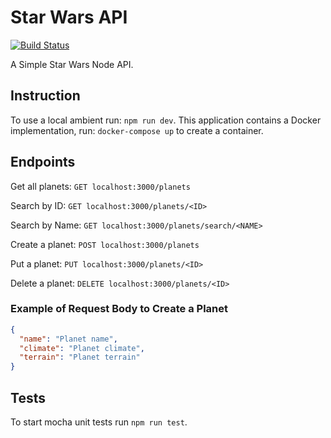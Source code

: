 # Star Wars API 
[![Build Status](https://travis-ci.org/Viny2999/sw-api-node.svg?branch=master)](https://travis-ci.org/Viny2999/sw-api-node)

A Simple Star Wars Node API.

## Instruction
To use a local ambient run: `npm run dev`.
This application contains a Docker implementation, run: `docker-compose up` to create a container.

## Endpoints
Get all planets: `GET localhost:3000/planets`

Search by ID: `GET localhost:3000/planets/<ID>`

Search by Name: `GET localhost:3000/planets/search/<NAME>`

Create a planet: `POST localhost:3000/planets`

Put a planet: `PUT localhost:3000/planets/<ID>`

Delete a planet: `DELETE localhost:3000/planets/<ID>`

### Example of Request Body to Create a Planet
```json
{ 
  "name": "Planet name", 
  "climate": "Planet climate", 
  "terrain": "Planet terrain" 
}
```

## Tests
To start mocha unit tests run `npm run test`.
